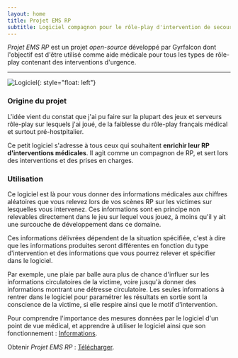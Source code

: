 ```yaml
---
layout: home
title: Projet EMS RP
subtitle: Logiciel compagnon pour le rôle-play d'intervention de secours
---
```


_Projet EMS RP_ est un projet _open-source_ développé par Gyrfalcon dont l'objectif est d'être utilisé comme aide médicale pour tous les types de rôle-play contenant des interventions d'urgence.

-----

![Logiciel](https://ems.gyrfalcon.fr/images/preview2.png){: style="float: left"}


### Origine du projet

L'idée vient du constat que j'ai pu faire sur la plupart des jeux et serveurs rôle-play sur lesquels j'ai joué, de la faiblesse du rôle-play français médical et surtout pré-hostpitalier.

Ce petit logiciel s'adresse à tous ceux qui souhaitent **enrichir leur RP d'interventions médicales**. Il agit comme un compagnon de RP, et sert lors des interventions et des prises en charges. 



### Utilisation

Ce logiciel est là pour vous donner des informations médicales aux chiffres aléatoires que vous relevez lors de vos scènes RP sur les victimes sur lesquelles vous intervenez. Ces informations sont en principe non relevables directement dans le jeu sur lequel vous jouez, à moins qu'il y ait une surcouche de développement dans ce domaine.

Ces informations délivrées dépendent de la situation spécifiée, c'est à dire que les informations produites seront différentes en fonction du type d'intervention et des informations que vous pourrez relever et spécifier dans le logiciel. 

Par exemple, une plaie par balle aura plus de chance d'influer sur les informations circulatoires de la victime, voire jusqu'à donner des informations montrant une détresse circulatoire. Les seules informations à rentrer dans le logiciel pour paramétrer les résultats en sortie sont la conscience de la victime, si elle respire ainsi que le motif d'intervention.

Pour comprendre l'importance des mesures données par le logiciel d'un point de vue médical, et apprendre à utiliser le logiciel ainsi que son fonctionnement : [Informations](https://ems.gyrfalcon.fr/informations).

Obtenir _Projet EMS RP_ : [Télécharger](https://ems.gyrfalcon.fr/download).

